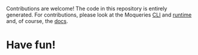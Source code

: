 Contributions are welcome! The code in this repository is entirely generated. For contributions, please look at the Moqueries [CLI](https://github.com/moqueries/cli) and [runtime](https://github.com/moqueries/runtime) and, of course, the [docs](https://moqueries.org/).

# Have fun!
